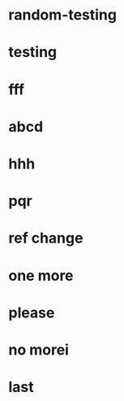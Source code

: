 # random-testing
# testing
# fff
# abcd
# hhh
# pqr
# ref change
# one more
# please
# no morei
# last
